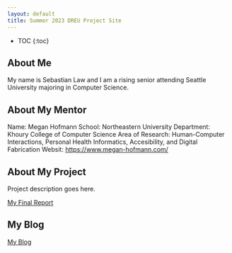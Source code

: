 ```yaml
---
layout: default
title: Summer 2023 DREU Project Site
---
```


* TOC
{:toc}

## About Me

My name is Sebastian Law and I am a rising senior attending Seattle University majoring in Computer Science. 

## About My Mentor

Name: Megan Hofmann
School: Northeastern University
Department: Khoury College of Computer Science
Area of Research: Human-Computer Interactions, Personal Health Informatics, Accesibility, and Digital Fabrication
Websit: https://www.megan-hofmann.com/

## About My Project

Project description goes here.

[My Final Report](files/finalreport.pdf)

## My Blog

[My Blog](blog.html)

